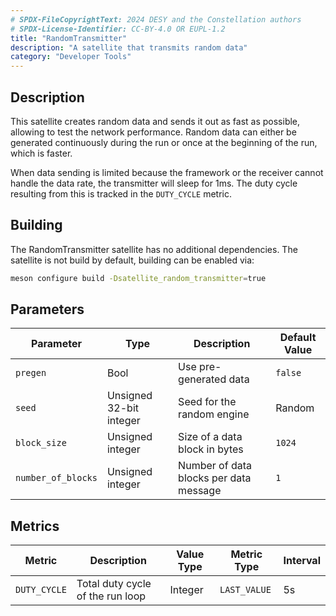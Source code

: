 ```yaml
---
# SPDX-FileCopyrightText: 2024 DESY and the Constellation authors
# SPDX-License-Identifier: CC-BY-4.0 OR EUPL-1.2
title: "RandomTransmitter"
description: "A satellite that transmits random data"
category: "Developer Tools"
---
```


## Description

This satellite creates random data and sends it out as fast as possible, allowing to test the network performance.
Random data can either be generated continuously during the run or once at the beginning of the run, which is faster.

When data sending is limited because the framework or the receiver cannot handle the data rate, the transmitter will sleep
for 1ms. The duty cycle resulting from this is tracked in the `DUTY_CYCLE` metric.

## Building

The RandomTransmitter satellite has no additional dependencies.
The satellite is not build by default, building can be enabled via:

```sh
meson configure build -Dsatellite_random_transmitter=true
```

## Parameters

| Parameter | Type | Description | Default Value |
|-----------|------|-------------|---------------|
| `pregen` | Bool | Use pre-generated data | `false` |
| `seed` | Unsigned 32-bit integer | Seed for the random engine | Random |
| `block_size` | Unsigned integer | Size of a data block in bytes | `1024` |
| `number_of_blocks` | Unsigned integer | Number of data blocks per data message | `1` |

## Metrics

| Metric | Description | Value Type | Metric Type | Interval |
|--------|-------------|------------|-------------|----------|
| `DUTY_CYCLE` | Total duty cycle of the run loop | Integer | `LAST_VALUE` | 5s |
